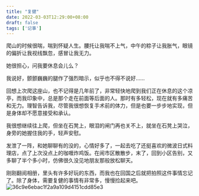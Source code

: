 ```yaml
---
title: "复健"
date: 2022-03-03T12:29:00+08:00
draft: false
tags: ['记事']
---
```


爬山的时候很喘，喘到怀疑人生。腰托让我喘不上气，中午的粽子让我胀气，眼镜的偏折让我视线飘忽，感冒让我无力。

她很担心，问我要休息会儿么？

我说好，颤颤巍巍的腿作了强烈暗示，似乎也不得不说好……

回想上次爬这座山，也不记得是几年前了，非常轻快地爬到我们正在休息的这个凉亭，而我印象中，总是那个走在前面等后面的人。那时有多轻松，现在就有多痛苦和无力。理智告诉我，尽管我很想恢复手术前的体力，但是也要一步步地实现，但是身体却不愿意接受和承认。

我很想继续往上爬，但坐在石凳上，眼泪的闸门再也关不上，就坐在石凳上哭泣，身旁的她握住我的手，轻声安慰。

发泄了一阵，和她聊聊有的没的，心情好多了，一起去吃了还挺喜欢的微波日式料理店，点了上次没点上的咖喱炸鸡饭。在闹市区散散步，末了，回到小区告别，又多聊了半个多小时，仿佛很久没见地朋友那般放松聊天。


刚刚翻阅相册，里头有许多好玩的东西，而我也在回国之后就把拍照这件事情忘记了。除了身体，需要复健的事情有非常多，慢慢捡起来吧。
![36c9e6ebac1f2a9a109d4151cdd85e3](https://blogpic-1308403500.cos.ap-shanghai.myqcloud.com/markdown/36c9e6ebac1f2a9a109d4151cdd85e3.jpg)